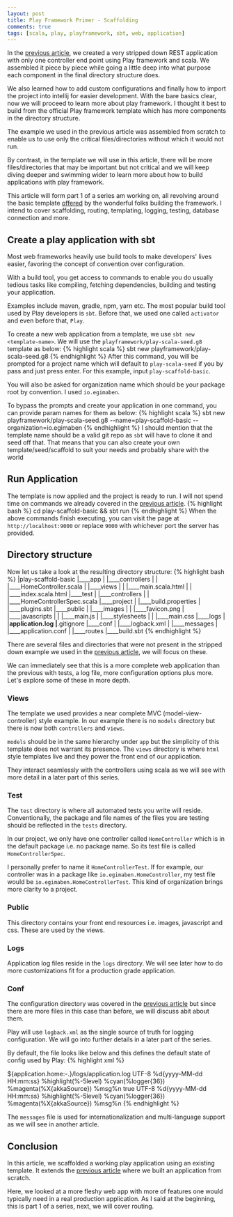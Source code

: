 ```yaml
---
layout: post
title: Play Framework Primer - Scaffolding
comments: true
tags: [scala, play, playframework, sbt, web, application]
--- 
```

 
In the [previous article](/2019/04/23/play-scala-rest-from-scratch), we created a very stripped down REST application with only one controller end point using Play framework and scala. We assembled it piece by piece while going a little deep into what purpose each component in the final directory structure does. 

<!--more-->

We also learned how to add custom configurations and finally how to import the project into intellij for easier development.
With the bare basics clear, now we will proceed to learn more about play framework. I thought it best to build from the official Play framework template which has more components in the directory structure. 

The example we used in the previous article was assembled from scratch to enable us to use only the critical files/directories without which it would not run. 

By contrast, in the template we will use in this article, there will be more files/directories that may be important but not critical and we will keep diving deeper and swimming wider to learn more about how to build applications with play framework.

This article will form part 1 of a series am working on, all revolving around the basic template [offered](https://www.playframework.com/getting-started) by the wonderful folks building the framework. I intend to cover scaffolding, routing, templating, logging, testing, database connection and more.

 

## Create a play application with sbt

Most web frameworks heavily use build tools to make developers' lives easier, favoring the concept of convention over configuration. 

With a build tool, you get access to commands to enable you do usually tedious tasks like compiling, fetching dependencies, building and testing your application.

Examples include maven, gradle, npm, yarn etc. The most popular build tool used by Play developers is `sbt`. Before that, we used one called `activator` and even before that, `Play`. 

To create a new web application from a template, we use `sbt new <template-name>`. We will use the `playframework/play-scala-seed.g8` template as below:
{% highlight scala %}
sbt new playframework/play-scala-seed.g8
{% endhighlight %}
After this command, you will be prompted for a project name which will default to `play-scala-seed` if you by pass and just press enter. For this example, input `play-scaffold-basic`. 

You will also be asked for organization name which should be your package root by convention. I used `io.egimaben`.

To bypass the prompts and create your application in one command, you can provide param names for them as below:
{% highlight scala %}
sbt new playframework/play-scala-seed.g8 --name=play-scaffold-basic --organization=io.egimaben
{% endhighlight %}
I should mention that the template name should be a valid git repo as `sbt` will have to clone it and seed off that. That means that you can also create your own template/seed/scaffold to suit your needs and probably share with the world

## Run Application

The template is now applied and the project is ready to run. I will not spend time on commands we already covered in the [previous article](/2019/04/23/play-scala-rest-from-scratch).
{% highlight bash %}
cd play-scaffold-basic && sbt run
{% endhighlight %}
When the above commands finish executing, you can visit the page at `http://localhost:9000` or replace `9000` with whichever port the server has provided.

## Directory structure

Now let us take a look at the resulting directory structure:
{% highlight bash %}
|play-scaffold-basic
|____app
| |____controllers
| | |____HomeController.scala
| |____views
| | |____main.scala.html
| | |____index.scala.html
|____test
| |____controllers
| | |____HomeControllerSpec.scala
|____project
| |____build.properties
| |____plugins.sbt
|____public
| |____images
| | |____favicon.png
| |____javascripts
| | |____main.js
| |____stylesheets
| | |____main.css
|____logs
| |____application.log
|____.gitignore
|____conf
| |____logback.xml
| |____messages
| |____application.conf
| |____routes
|____build.sbt
{% endhighlight %}

There are several files and directories that were not present in the stripped down example we used in the [previous article](/2019/04/23/play-scala-rest-from-scratch), we will focus on these.

We can immediately see that this is a more complete web application than the previous with tests, a log file, more configuration options plus more. 
Let's explore some of these in more depth.

### Views
The template we used provides a near complete MVC (model-view-controller) style example. In our example there is no `models` directory but there is now both `controllers` and `views`. 

`models` should be in the same hierarchy under `app` but the simplicity of this template does not warrant its presence.
The `views` directory is where `html` style templates live and they power the front end of our application. 

They interact seamlessly with the controllers using scala as we will see with more detail in a later part of this series.

### Test
The `test` directory is where all automated tests you write will reside. Conventionally, the package and file names of the files you are testing should be reflected in the `tests` directory. 

In our project, we only have one controller called `HomeController` which is in the default package i.e. no package name. So its test file is called `HomeControllerSpec`. 

I personally prefer to name it `HomeControllerTest`.
If for example, our controller was in a package like `io.egimaben.HomeController`, my test file would be `io.egimaben.HomeControllerTest`. This kind of organization brings more clarity to a project.

### Public
This directory contains your front end resources i.e. images, javascript and css. These are used by the views.

### Logs
Application log files reside in the `logs` directory. We will see later how to do more customizations fit for a production grade application.

### Conf
The configuration directory was covered in the [previous article](/2019/04/23/play-scala-rest-from-scratch) but since there are more files in this case than before, we will discuss abit about them.

Play will use `logback.xml` as the single source of truth for logging configuration. We will go into further details in a later part of the series. 

By default, the file looks like below and this defines the default state of config used by Play:
{% highlight xml %}
<configuration>

  <conversionRule conversionWord="coloredLevel" converterClass="play.api.libs.logback.ColoredLevel" />

  <appender name="FILE" class="ch.qos.logback.core.FileAppender">
    <file>${application.home:-.}/logs/application.log</file>
    <encoder>
      <charset>UTF-8</charset>
      <pattern>
        %d{yyyy-MM-dd HH:mm:ss} %highlight(%-5level) %cyan(%logger{36}) %magenta(%X{akkaSource}) %msg%n
      </pattern>
    </encoder>
  </appender>

  <appender name="STDOUT" class="ch.qos.logback.core.ConsoleAppender">
    <withJansi>true</withJansi>
    <encoder>
      <charset>UTF-8</charset>
      <pattern>
        %d{yyyy-MM-dd HH:mm:ss} %highlight(%-5level) %cyan(%logger{36}) %magenta(%X{akkaSource}) %msg%n
      </pattern>
    </encoder>
  </appender>

  <appender name="ASYNCFILE" class="ch.qos.logback.classic.AsyncAppender">
    <appender-ref ref="FILE" />
  </appender>

  <appender name="ASYNCSTDOUT" class="ch.qos.logback.classic.AsyncAppender">
    <appender-ref ref="STDOUT" />
  </appender>

  <logger name="play" level="INFO" />
  <logger name="application" level="DEBUG" />

  <root level="WARN">
    <!--<appender-ref ref="ASYNCFILE" />-->
    <appender-ref ref="ASYNCSTDOUT" />
  </root>

</configuration>
{% endhighlight %}

The `messages` file is used for internationalization and multi-language support as we will see in another article.

## Conclusion
In this article, we scaffolded a working play application using an existing template. It extends the [previous article](/2019/04/23/play-scala-rest-from-scratch) where we built an application from scratch. 

Here, we looked at a more fleshy web app with more of features one would typically need in a real production application.
As I said at the beginning, this is part 1 of a series, next, we will cover routing.
